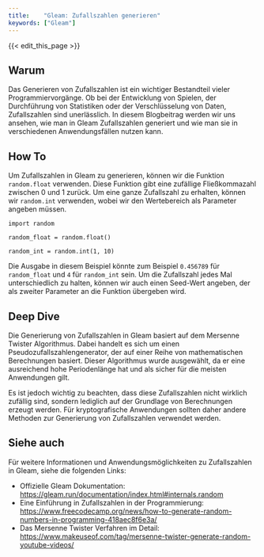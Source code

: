 ```yaml
---
title:    "Gleam: Zufallszahlen generieren"
keywords: ["Gleam"]
---
```


{{< edit_this_page >}}

## Warum

Das Generieren von Zufallszahlen ist ein wichtiger Bestandteil vieler Programmiervorgänge. Ob bei der Entwicklung von Spielen, der Durchführung von Statistiken oder der Verschlüsselung von Daten, Zufallszahlen sind unerlässlich. In diesem Blogbeitrag werden wir uns ansehen, wie man in Gleam Zufallszahlen generiert und wie man sie in verschiedenen Anwendungsfällen nutzen kann.

## How To

Um Zufallszahlen in Gleam zu generieren, können wir die Funktion `random.float` verwenden. Diese Funktion gibt eine zufällige Fließkommazahl zwischen 0 und 1 zurück. Um eine ganze Zufallszahl zu erhalten, können wir `random.int` verwenden, wobei wir den Wertebereich als Parameter angeben müssen.

```Gleam
import random

random_float = random.float()

random_int = random.int(1, 10)
```

Die Ausgabe in diesem Beispiel könnte zum Beispiel `0.456789` für `random_float` und `4` für `random_int` sein. Um die Zufallszahl jedes Mal unterschiedlich zu halten, können wir auch einen Seed-Wert angeben, der als zweiter Parameter an die Funktion übergeben wird.

## Deep Dive

Die Generierung von Zufallszahlen in Gleam basiert auf dem Mersenne Twister Algorithmus. Dabei handelt es sich um einen Pseudozufallszahlengenerator, der auf einer Reihe von mathematischen Berechnungen basiert. Dieser Algorithmus wurde ausgewählt, da er eine ausreichend hohe Periodenlänge hat und als sicher für die meisten Anwendungen gilt.

Es ist jedoch wichtig zu beachten, dass diese Zufallszahlen nicht wirklich zufällig sind, sondern lediglich auf der Grundlage von Berechnungen erzeugt werden. Für kryptografische Anwendungen sollten daher andere Methoden zur Generierung von Zufallszahlen verwendet werden.

## Siehe auch

Für weitere Informationen und Anwendungsmöglichkeiten zu Zufallszahlen in Gleam, siehe die folgenden Links:

- Offizielle Gleam Dokumentation: https://gleam.run/documentation/index.html#internals.random
- Eine Einführung in Zufallszahlen in der Programmierung: https://www.freecodecamp.org/news/how-to-generate-random-numbers-in-programming-418aec8f6e3a/
- Das Mersenne Twister Verfahren im Detail: https://www.makeuseof.com/tag/mersenne-twister-generate-random-youtube-videos/